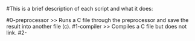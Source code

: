 #This is a brief description of each script and what it does:

#0-preprocessor >> Runs a C file through the preprocessor and save the result into another file (c).
#1-compiler >> Compiles a C file but does not link. 
#2-
